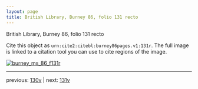 ```yaml
---
layout: page
title: British Library, Burney 86, folio 131 recto
---
```


British Library, Burney 86, folio 131 recto

Cite this object as `urn:cite2:citebl:burney86pages.v1:131r`.  The full image is linked to a citation tool you can use to cite regions of the image.

[![burney_ms_86_f131r](http://www.homermultitext.org/iipsrv?IIIF=/project/homer/pyramidal/deepzoom/citebl/burney86imgs/v1/burney_ms_86_f131r.tif/full/800,/0/default.jpg)](http://www.homermultitext.org/ict2/?urn=urn:cite2:citebl:burney86imgs.v1:burney_ms_86_f131r) 

---

previous:  [130v](../130v/) | next: [131v](../131v/)